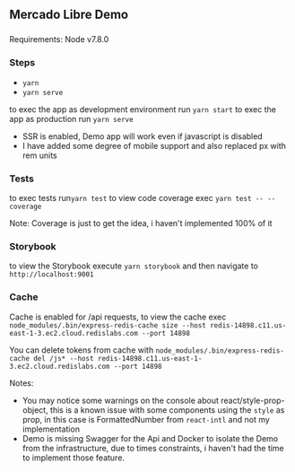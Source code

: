 ## Mercado Libre Demo

###
Requirements: Node v7.8.0

### Steps
- `yarn`
- `yarn serve`

to exec the app as development environment run `yarn start`
to exec the app as production run `yarn serve`

- SSR is enabled, Demo app will work even if javascript is disabled
- I have added some degree of mobile support and also replaced px with rem units

### Tests
to exec tests run`yarn test`
to view code coverage exec `yarn test -- --coverage`

Note: Coverage is just to get the idea, i haven't implemented 100% of it
### Storybook
to view the Storybook execute `yarn storybook` and then navigate to `http://localhost:9001`

### Cache
Cache is enabled for /api requests, to view the cache exec `node_modules/.bin/express-redis-cache size --host redis-14898.c11.us-east-1-3.ec2.cloud.redislabs.com --port 14898`

You can delete tokens from cache with `node_modules/.bin/express-redis-cache del /js* --host redis-14898.c11.us-east-1-3.ec2.cloud.redislabs.com --port 14898`

Notes:
- You may notice some warnings on the console about react/style-prop-object,
  this is a known issue with some components using the `style` as prop, in this case is FormattedNumber from `react-intl`
  and not my implementation
- Demo is missing Swagger for the Api and Docker to isolate the Demo from the infrastructure, due to times constraints, i haven't had the time to implement those feature.
